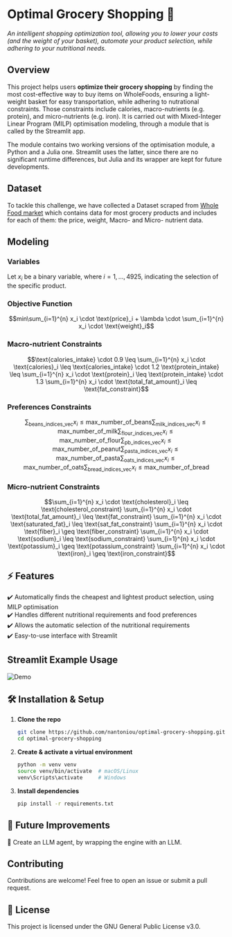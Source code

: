 
# **Optimal Grocery Shopping 🛒**  
_An intelligent shopping optimization tool, allowing you to lower your costs (and the weight of your basket), automate your product selection, while adhering to your nutritional needs._  

## **Overview**
This project helps users **optimize their grocery shopping** by finding the most cost-effective way to buy items on WholeFoods, ensuring a light-weight basket for easy transportation, while adhering to nutrational constraints. Those constraints include calories, macro-nutrients (e.g. protein), and micro-nutrients (e.g. iron). It is carried out with Mixed-Integer Linear Program (MILP) optimisation modeling, through a module that is called by the Streamlit app.

The module contains two working versions of the optimisation module, a Python and a Julia one. Streamlit uses the latter, since there are no significant runtime differences, but Julia and its wrapper are kept for future developments.


## **Dataset**
To tackle this challenge, we have collected a Dataset scraped from [Whole Food market](https://www.wholefoodsmarket.com/) which contains data for most grocery products and includes for each of them: the price, weight, Macro- and Micro- nutrient data.


## **Modeling**
### Variables
Let $x_i$ be a binary variable, where $i = 1, \dots, 4925$, indicating the selection of the specific product.

### Objective Function

```math
min\sum_{i=1}^{n} x_i \cdot \text{price}_i + \lambda \cdot \sum_{i=1}^{n} x_i \cdot \text{weight}_i
```
### Macro-nutrient Constraints

```math
\text{calories_intake} \cdot 0.9 \leq \sum_{i=1}^{n} x_i \cdot \text{calories}_i \leq \text{calories_intake} \cdot 1.2


\text{protein_intake} \leq \sum_{i=1}^{n} x_i \cdot \text{protein}_i \leq \text{protein_intake} \cdot 1.3


\sum_{i=1}^{n} x_i \cdot \text{total_fat_amount}_i \leq \text{fat_constraint}
```

### Preferences Constraints

```math
\sum_{\text{beans_indices_vec}} x_i \leq \text{max_number_of_beans}


\sum_{\text{milk_indices_vec}} x_i \leq \text{max_number_of_milk}


\sum_{\text{flour_indices_vec}} x_i \leq \text{max_number_of_flour}


\sum_{\text{pb_indices_vec}} x_i \leq \text{max_number_of_peanut}


\sum_{\text{pasta_indices_vec}} x_i \leq \text{max_number_of_pasta}


\sum_{\text{oats_indices_vec}} x_i \leq \text{max_number_of_oats}


\sum_{\text{bread_indices_vec}} x_i \leq \text{max_number_of_bread}
```

### Micro-nutrient Constraints

```math
\sum_{i=1}^{n} x_i \cdot \text{cholesterol}_i \leq \text{cholesterol_constraint}

\sum_{i=1}^{n} x_i \cdot \text{total_fat_amount}_i \leq \text{fat_constraint}

\sum_{i=1}^{n} x_i \cdot \text{saturated_fat}_i \leq \text{sat_fat_constraint}

\sum_{i=1}^{n} x_i \cdot \text{fiber}_i \geq \text{fiber_constraint}

\sum_{i=1}^{n} x_i \cdot \text{sodium}_i \leq \text{sodium_constraint}

\sum_{i=1}^{n} x_i \cdot \text{potassium}_i \geq \text{potassium_constraint}

\sum_{i=1}^{n} x_i \cdot \text{iron}_i \geq \text{iron_constraint}
```


## **⚡ Features**  
✔️ Automatically finds the cheapest and lightest product selection, using MILP optimisation<br>
✔️ Handles different nutritional requirements and food preferences<br>
✔️ Allows the automatic selection of the nutritional requirements<br>
✔️ Easy-to-use interface with Streamlit

## **Streamlit Example Usage**  

![Demo](media/demo.gif)

## **🛠️ Installation & Setup**  
1. **Clone the repo**  
   ```bash
   git clone https://github.com/nantoniou/optimal-grocery-shopping.git
   cd optimal-grocery-shopping
   ```
2. **Create & activate a virtual environment**  
   ```bash
   python -m venv venv
   source venv/bin/activate  # macOS/Linux
   venv\Scripts\activate     # Windows
   ```
3. **Install dependencies**  
   ```bash
   pip install -r requirements.txt
   ```


## **🚀 Future Improvements**  
🔹 Create an LLM agent, by wrapping the engine with an LLM.

## **Contributing**  
Contributions are welcome! Feel free to open an issue or submit a pull request.  

## **🐝 License**  
This project is licensed under the GNU General Public License v3.0.  
